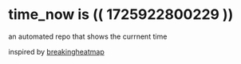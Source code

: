 # time_now is (( 1725922800229 ))

an automated repo that shows the currnent time

inspired by [breakingheatmap](https://github.com/breakingheatmap/breakingheatmap)